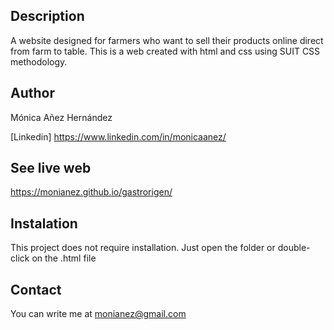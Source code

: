 ## Description
A website designed for farmers who want to sell their products online direct from farm to table.
This is a web created with html and css using SUIT CSS methodology.

## Author
Mónica Añez Hernández

[Linkedin] https://www.linkedin.com/in/monicaanez/

## See live web
https://monianez.github.io/gastrorigen/

## Instalation
This project does not require installation. Just open the folder or double-click on the .html file

## Contact
You can write me at monianez@gmail.com
